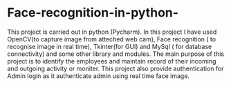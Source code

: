 # Face-recognition-in-python-
This project is carried out in python (Pycharm).
In this project I have used OpenCV(to capture image from atteched web cam), Face recognition ( to recognise image in real time), Tkinter(for GUI) and  MySql ( for database connectivity)  and some other library and modules.
The main purpose of this project is to identify the employees and maintain record of their incoming and outgoing activity or moniter. 
This project also provide authentication for Admin login as it authenticate admin using real time face image.
